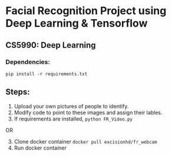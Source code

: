 # Facial Recognition Project using Deep Learning & Tensorflow
## CS5990: Deep Learning
### Dependencies:
`pip install -r requirements.txt`

## Steps:
1. Upload your own pictures of people to identify.
2. Modify code to point to these images and assign their lables.
3. If requirements are installed, `python FR_Video.py`

OR

3. Clone docker container `docker pull excisionhd/fr_webcam`
4. Run docker container
